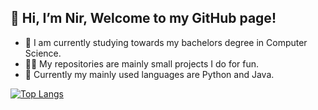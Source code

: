 ## 👋 Hi, I’m Nir, Welcome to my GitHub page!
- 🔭 I am currently studying towards my bachelors degree in Computer Science.
- 👨‍💻 My repositories are mainly small projects I do for fun.
- 📄 Currently my mainly used languages are Python and Java.

[![Top Langs](https://github-readme-stats.vercel.app/api/top-langs/?username=ItsAiZEN&layout=compact)](https://github.com/anuraghazra/github-readme-stats)
